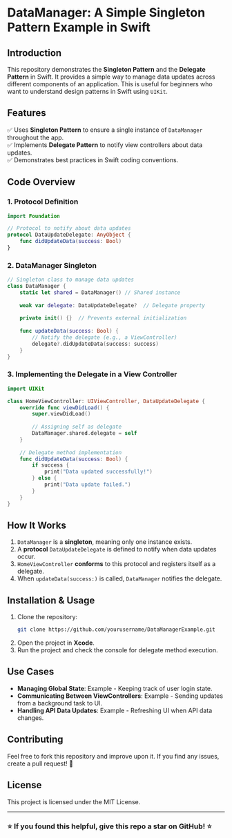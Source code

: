 # DataManager: A Simple Singleton Pattern Example in Swift

## Introduction
This repository demonstrates the **Singleton Pattern** and the **Delegate Pattern** in Swift. It provides a simple way to manage data updates across different components of an application. This is useful for beginners who want to understand design patterns in Swift using `UIKit`.

## Features
✅ Uses **Singleton Pattern** to ensure a single instance of `DataManager` throughout the app.  
✅ Implements **Delegate Pattern** to notify view controllers about data updates.  
✅ Demonstrates best practices in Swift coding conventions.  

## Code Overview
### **1. Protocol Definition**
```swift
import Foundation

// Protocol to notify about data updates
protocol DataUpdateDelegate: AnyObject {
    func didUpdateData(success: Bool)
}
```

### **2. DataManager Singleton**
```swift
// Singleton class to manage data updates
class DataManager {
    static let shared = DataManager() // Shared instance
    
    weak var delegate: DataUpdateDelegate?  // Delegate property
    
    private init() {}  // Prevents external initialization
    
    func updateData(success: Bool) {
        // Notify the delegate (e.g., a ViewController)
        delegate?.didUpdateData(success: success)
    }
}
```

### **3. Implementing the Delegate in a View Controller**
```swift
import UIKit

class HomeViewController: UIViewController, DataUpdateDelegate {
    override func viewDidLoad() {
        super.viewDidLoad()
        
        // Assigning self as delegate
        DataManager.shared.delegate = self
    }
    
    // Delegate method implementation
    func didUpdateData(success: Bool) {
        if success {
            print("Data updated successfully!")
        } else {
            print("Data update failed.")
        }
    }
}
```

## How It Works
1. `DataManager` is a **singleton**, meaning only one instance exists.
2. A **protocol** `DataUpdateDelegate` is defined to notify when data updates occur.
3. `HomeViewController` **conforms** to this protocol and registers itself as a delegate.
4. When `updateData(success:)` is called, `DataManager` notifies the delegate.

## Installation & Usage
1. Clone the repository:
   ```bash
   git clone https://github.com/yourusername/DataManagerExample.git
   ```
2. Open the project in **Xcode**.
3. Run the project and check the console for delegate method execution.

## Use Cases
- **Managing Global State**: Example - Keeping track of user login state.
- **Communicating Between ViewControllers**: Example - Sending updates from a background task to UI.
- **Handling API Data Updates**: Example - Refreshing UI when API data changes.

## Contributing
Feel free to fork this repository and improve upon it. If you find any issues, create a pull request! 🚀

## License
This project is licensed under the MIT License.

---
### ⭐ If you found this helpful, give this repo a star on GitHub! ⭐
